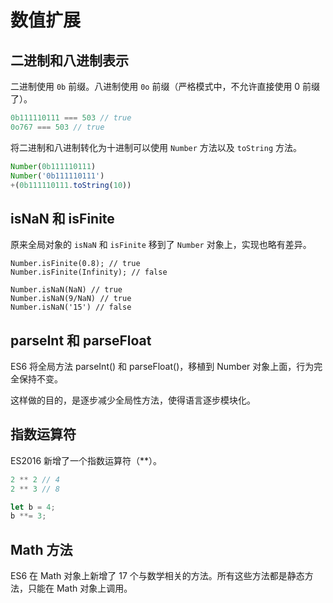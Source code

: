 # 数值扩展

## 二进制和八进制表示

二进制使用 `0b` 前缀。八进制使用 `0o` 前缀（严格模式中，不允许直接使用 0 前缀了）。

```js
0b111110111 === 503 // true
0o767 === 503 // true
```

将二进制和八进制转化为十进制可以使用 `Number` 方法以及 `toString` 方法。

```js
Number(0b111110111)
Number('0b111110111')
+(0b111110111.toString(10))
```

## isNaN 和 isFinite

原来全局对象的 `isNaN` 和 `isFinite` 移到了 `Number` 对象上，实现也略有差异。

```JS
Number.isFinite(0.8); // true
Number.isFinite(Infinity); // false

Number.isNaN(NaN) // true
Number.isNaN(9/NaN) // true
Number.isNaN('15') // false
```

## parseInt 和 parseFloat

ES6 将全局方法 parseInt() 和 parseFloat()，移植到 Number 对象上面，行为完全保持不变。

这样做的目的，是逐步减少全局性方法，使得语言逐步模块化。

## 指数运算符

ES2016 新增了一个指数运算符（**）。

```js
2 ** 2 // 4
2 ** 3 // 8

let b = 4;
b **= 3;
```

## Math 方法

ES6 在 Math 对象上新增了 17 个与数学相关的方法。所有这些方法都是静态方法，只能在 Math 对象上调用。

